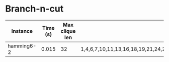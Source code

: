 # Branch-n-cut

Instance|Time (s)|Max clique len|Max clique verticies
---|---|---|---|
hamming6-2|0.015|32|1,4,6,7,10,11,13,16,18,19,21,24,25,28,30,31,34,35,37,40,41,44,46,47,49,52,54,55,58,59,61,64

